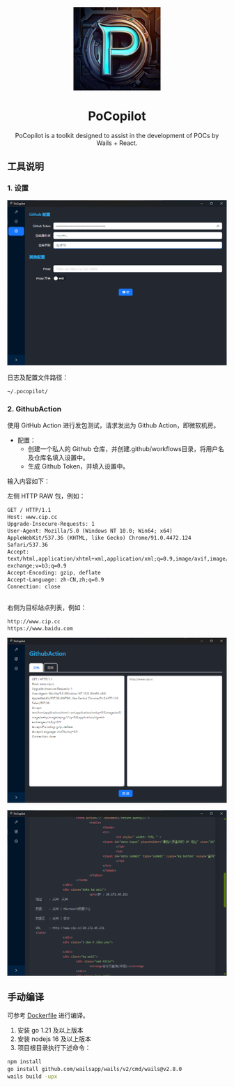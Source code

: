 <div align="center">
  <img src="build/appicon.png" alt="PoCopilot" width="200">
  <h1>PoCopilot</h1>
  <p>PoCopilot is a toolkit designed to assist in the development of POCs by Wails + React.</p>
</div>


## 工具说明

### 1. 设置

![](./images/settings.png)

日志及配置文件路径：

```
~/.pocopilot/
```


### 2. GithubAction

使用 GitHub Action 进行发包测试，请求发出为 Github Action，即微软机房。

* 配置：
  * 创建一个私人的 Github 仓库，并创建.github/workflows目录，将用户名及仓库名填入设置中。
  * 生成 Github Token，并填入设置中。


输入内容如下：

左侧 HTTP RAW 包，例如：

```http
GET / HTTP/1.1
Host: www.cip.cc
Upgrade-Insecure-Requests: 1
User-Agent: Mozilla/5.0 (Windows NT 10.0; Win64; x64) AppleWebKit/537.36 (KHTML, like Gecko) Chrome/91.0.4472.124 Safari/537.36
Accept: text/html,application/xhtml+xml,application/xml;q=0.9,image/avif,image/webp,image/apng,*/*;q=0.8,application/signed-exchange;v=b3;q=0.9
Accept-Encoding: gzip, deflate
Accept-Language: zh-CN,zh;q=0.9
Connection: close


```

右侧为目标站点列表，例如：

```text
http://www.cip.cc
https://www.baidu.com
```

![](./images/github-action.png)

![](./images/github-action2.png)


## 手动编译

可参考 [Dockerfile](./Dockerfile) 进行编译。

1. 安装 go 1.21 及以上版本
2. 安装 nodejs 16 及以上版本
3. 项目根目录执行下述命令：

```bash
npm install
go install github.com/wailsapp/wails/v2/cmd/wails@v2.8.0
wails build -upx
```
